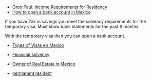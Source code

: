 
- [Qroo Paul: Income Requirements for Residency ](https://www.youtube.com/watch?v=zQh7beYq55Y)
- [How to open a bank account in Mexico](https://www.youtube.com/watch?v=bofVS_jP5T8)

If you have 73k in savings you meet the solvency requirements for the
temporary visa.  Must show bank statements for the past 6 months.

With the temporary visa then you can open a bank account.

- [Types of Visas en Mexico](https://consulmex.sre.gob.mx/houston/index.php/visas/visakinden)
- [Financial solvency](https://consulmex.sre.gob.mx/houston/index.php/temporary-resident-visa-financial-solvency)
- [Owner of Real Estate in Mexico](https://consulmex.sre.gob.mx/houston/index.php/visas/visakinden/18-visas/258-visarealestate)


- [permanent resident](https://consulmex.sre.gob.mx/houston/index.php/visas/visas/18-visas/91-requirements-permanent-resident-visa-retired)
